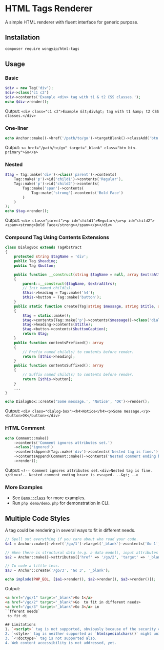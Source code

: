 # HTML Tags Renderer

A simple HTML renderer with fluent interface for generic purpose.

## Installation
```sh
composer require wongyip/html-tags
```

## Usage

### Basic
```php
$div = new Tag('div');
$div->class('c1 c2')
$div->contents('Example <div> tag with t1 & t2 CSS classes.');
echo $div->render();
```
Output: `<div class="c1 c2">Example &lt;div&gt; tag with t1 &amp; t2 CSS classes.</div>`

### One-liner
```php
echo Anchor::make()->href('/path/to/go')->targetBlank()->classAdd('btn', 'btn-primary')->contents('Go')->render();
```
Output: `<a href="/path/to/go" target="_blank" class="btn btn-primary">Go</a>`

### Nested
```php
$tag = Tag::make('div')->class('parent')->contents(
    Tag::make('p')->id('child1')->contents('Regular'),
    Tag::make('p')->id('child2')->contents(
        Tag::make('span')->contents(
            Tag::make('strong')->contents('Bold Face')
        )
    )
);
echo $tag->render();
```
Output: `<div class="parent"><p id="child1">Regular</p><p id="child2"><span><strong>Bold Face</strong></span></p></div>`

### Compound Tag Using Contents Extensions

```php
class DialogBox extends TagAbstract
{
    protected string $tagName = 'div';
    public Tag $heading;
    public Tag $button;

    public function __construct(string $tagName = null, array $extraAttrs = null)
    {
        parent::__construct($tagName, $extraAttrs);
        // Init named child(s).
        $this->heading = Tag::make('h4');
        $this->button = Tag::make('button');
    }
    public static function create(Tag|string $message, string $title, string $buttonCaption): static
    {
        $tag = static::make();
        $tag->contents(Tag::make('p')->contents($message))->class('dialog-box');
        $tag->heading->contents($title);
        $tag->button->contents($buttonCaption);
        return $tag;
    }
    public function contentsPrefixed(): array
    {
        // Prefix named child(s) to contents before render.
        return [$this->heading];
    }
    public function contentsSuffixed(): array
    {
        // Suffix named child(s) to contents before render.
        return [$this->button];
    }
    ...
}

echo DialogBox::create('Some message.', 'Notice', 'OK')->render();
```
Output: `<div class="dialog-box"><h4>Notice</h4><p>Some message.</p><button>OK</button></div>`

### HTML Comment
```php
echo Comment::make()
    ->contents('Comment ignores attributes set.')
    ->class('ignored')
    ->contentsAppend(Tag::make('div')->contents('Nested tag is fine.'))
    ->contentsAppend(Comment::make()->contents('Nested comment ending brace is escaped.'))
    ->render();
```
Output: `<!-- Comment ignores attributes set.<div>Nested tag is fine.</div><!-- Nested comment ending brace is escaped. --&gt; -->`

### More Examples
- See [`Demo::class`](src/Demo/Demo.php) for more examples.
- Run `php demo/demo.php` for demonstration in CLI.

## Multiple Code Styles

A tag could be rendering in several ways to fit in different needs. 

```php
// Spell out everything if you care about who read your code.
$a1 = Anchor::make()->href('/go/1')->target('_blank')->contents('Go 1');

// When there is structural data (e.g. a data model), input attributes array maybe a good choice.
$a2 = Anchor::make()->attributes(['href' => '/go/2', 'target' => '_blank'])->contents('Go 2');

// To code a little less.
$a3 = Anchor::create('/go/3', 'Go 3', '_blank');

echo implode(PHP_EOL, [$a1->render(), $a2->render(), $a3->render()]);
```
Output:
```html
<a href="/go/1" target="_blank">Go 1</a>
<a href="/go/2" target="_blank">Go  to fit in different needs>
<a href="/go/3" target="_blank">Go 3</a> in
``fferent needs`
 to fit di

## Limitations
1. `<script>` tag is not supported, obviously because of the security concerns.
2. `<style>` tag is neither supported as `htmlspecialchars()` might unintentionally break the styles.
3. `<!doctype>` tag is not supported also.
4. Web content accessibility is not addressed, yet.
